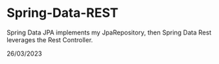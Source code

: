 # Spring-Data-REST
Spring Data JPA implements my JpaRepository, then Spring Data Rest leverages the Rest Controller.

26/03/2023
